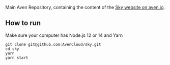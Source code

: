 Main Aven Repository, containing the content of the [Sky website on aven.io](https://aven.io).

## How to run

Make sure your computer has Node.js 12 or 14 and Yarn

```
git clone git@github.com:AvenCloud/sky.git
cd sky
yarn
yarn start
```
